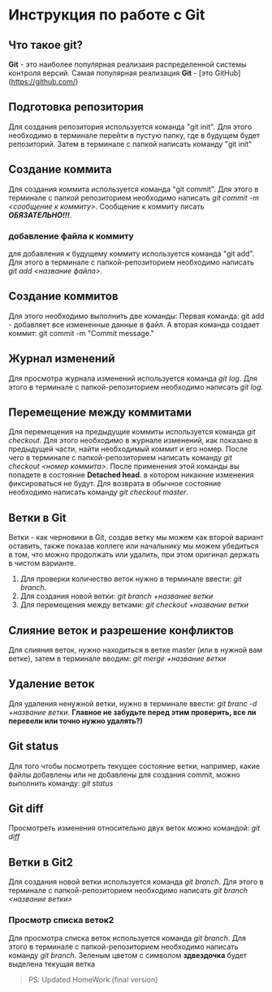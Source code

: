 # Инструкция по работе с Git

## Что такое git?
**Git** - это наиболее популярная реализаия распределенной системы контроля версий. Самая популярная реализация **Git** - [это GitHub] (https://github.com/)

## Подготовка репозитория
Для создания репозитория используется команда "git init". Для этого необходимо в терминале перейти в пустую папку, где в будущем будет репозиторий. Затем в терминале с папкой написать команду "git init"

## Создание коммита
Для создания коммита используется команда "git commit". Для этого в терминале с папкой репозиторием необходимо написать *git commit -m <сообщение к коммиту>*. Cообщение к коммиту писать ***ОБЯЗАТЕЛЬНО!!!***.

### добавление файла к коммиту
для добавления к будущему коммиту используется команда "git add". Для этого в терминале с папкой-репозиторием необходимо написать *git add <название файла>*.

## Создание коммитов
Для этого необходимо выполнить две команды: Первая команда: git add - добавляет все измененные данные в файл. А вторая команда создает коммит: git commit -m "Commit message."

## Журнал изменений
Для просмотра журнала изменений используется команда *git log*. Для этого в терминале с папкой-репозиторием необходимо написать *git log*.

## Перемещение между коммитами
Для перемещения на предыдущие коммиты используется команда *git checkout*. Для этого необходимо в журнале изменений, как показано в предыдущей части, найти необходимый коммит и его номер. После чего в терминале с папкой-репозиторием написать команду *git checkout <номер коммита>*. После применения этой команды вы попадете в состояние **Detached head**. в котором никакние изменения фиксироваться не будут. Для возврата в обычное состояние необходимо написать команду *git checkout master*.

## Ветки в Git
Ветки - как черновики в Git, создав ветку мы можем как второй вариант оставить, также показав коллеге или начальнику мы можем убедиться в том, что можно продолжать или удалить, при этом оригинал держать в чистом варианте. 
1) Для проверки количество веток нужно в терминале ввести: *git branch*. 
2) Для создания новой ветки: *git branch +название ветки*
3) Для перемещения между ветками: *git checkout +название ветки*

## Слияние веток и разрешение конфликтов
Для слияния веток, нужно находиться в ветке master (или в нужной вам ветке), затем в терминале вводим: *git merge +название ветки*

## Удаление веток
Для удаления ненужной ветки, нужно в терминале ввести: *git branc -d +название ветки*. **Главное не забудьте перед этим проверить, все ли перевели или точно нужно удалять?)**

## Git status
Для того чтобы посмотреть текущее состояние ветки, например, какие файлы добавлены или не добавлены для создания commit, можно выполнить команду: *git status*

## Git diff
Просмотреть изменения относительно двух веток можно командой: *git diff*

## Ветки в Git2
Для создания новой ветки используется команда *git branch*. Для этого в терминале с папкой-репозиторием необходимо написать *git branch <название ветки>*

### Просмотр списка веток2
Для просмотра списка веток используется команда *git branch*. Для этого в терминале с папкой-репозиторием необходимо написать команду *git branch*. Зеленым цветом с символом **здвездочка** будет выделена текущая ветка


>PS: Updated HomeWork (final version)
